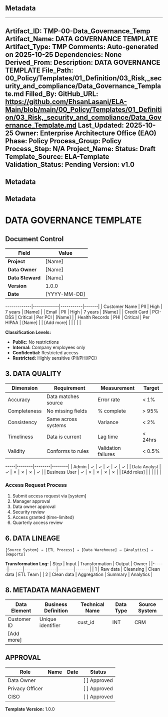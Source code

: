 ## Metadata
---
Artifact_ID: TMP-00-Data_Governance_Temp
Artifact_Name: DATA GOVERNANCE TEMPLATE
Artifact_Type: TMP
Comments: Auto-generated on 2025-10-25
Dependencies: None
Derived_From: 
Description: DATA GOVERNANCE TEMPLATE
File_Path: 00_Policy/Templates/01_Definition/03_Risk,_security_and_compliance/Data_Governance_Template.md
Filled_By: 
GitHub_URL: https://github.com/EhsanLasani/ELA-Main/blob/main/00_Policy/Templates/01_Definition/03_Risk,_security_and_compliance/Data_Governance_Template.md
Last_Updated: 2025-10-25
Owner: Enterprise Architecture Office (EAO)
Phase: Policy
Process_Group: Policy
Process_Step: N/A
Project_Name: 
Status: Draft
Template_Source: ELA-Template
Validation_Status: Pending
Version: v1.0
---
## Metadata
## Metadata
# DATA GOVERNANCE TEMPLATE

## Document Control
| Field | Value |
|-------|-------|
| **Project** | [Name] |
| **Data Owner** | [Name] |
| **Data Steward** | [Name] |
| **Version** | 1.0.0 |
| **Date** | [YYYY-MM-DD] |

-------------|-------------|-----------|-------|
| Customer Name | PII | High | 7 years | [Name] |
| Email | PII | High | 7 years | [Name] |
| Credit Card | PCI-DSS | Critical | Per PCI | [Name] |
| Health Records | PHI | Critical | Per HIPAA | [Name] |
| [Add more] | | | | |

**Classification Levels:**
- **Public:** No restrictions
- **Internal:** Company employees only
- **Confidential:** Restricted access
- **Restricted:** Highly sensitive (PII/PHI/PCI)

## 3. DATA QUALITY

| Dimension | Requirement | Measurement | Target |
|-----------|-------------|-------------|--------|
| Accuracy | Data matches source | Error rate | < 1% |
| Completeness | No missing fields | % complete | > 95% |
| Consistency | Same across systems | Variance | < 2% |
| Timeliness | Data is current | Lag time | < 24hrs |
| Validity | Conforms to rules | Validation failures | < 0.5% |

-----|--------|--------|--------|
| Admin | ✓ | ✓ | ✓ | ✓ | ✓ |
| Data Analyst | ✓ | ✗ | ✗ | ✗ | ✓ |
| Business User | ✓ | ✗ | ✗ | ✗ | ✗ |
| [Add roles] | | | | | |

### Access Request Process
1. Submit access request via [system]
2. Manager approval
3. Data owner approval
4. Security review
5. Access granted (time-limited)
6. Quarterly access review

## 6. DATA LINEAGE

```
[Source System] → [ETL Process] → [Data Warehouse] → [Analytics] → [Reports]
```

**Transformation Log:**
| Step | Input | Transformation | Output | Owner |
|------|-------|----------------|--------|-------|
| 1 | Raw data | Cleansing | Clean data | ETL Team |
| 2 | Clean data | Aggregation | Summary | Analytics |

## 8. METADATA MANAGEMENT

| Data Element | Business Definition | Technical Name | Data Type | Source System |
|--------------|---------------------|----------------|-----------|---------------|
| Customer ID | Unique identifier | cust_id | INT | CRM |
| [Add more] | | | | |

## APPROVAL

| Role | Name | Date | Status |
|------|------|------|--------|
| Data Owner | | | [ ] Approved |
| Privacy Officer | | | [ ] Approved |
| CISO | | | [ ] Approved |

**Template Version:** 1.0.0
